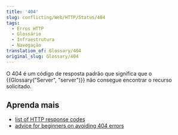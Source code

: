 ```yaml
---
title: '404'
slug: conflicting/Web/HTTP/Status/404
tags:
  - Erros HTTP
  - Glossário
  - Infraestrutura
  - Navegação
translation_of: Glossary/404
original_slug: Glossary/404
---
```


O 404 é um código de resposta padrão que significa que o {{Glossary("Server", "server")}} não consegue encontrar o recurso solicitado.

## Aprenda mais

- [list of HTTP response codes](/pt-BR/docs/Web/HTTP/Response_codes)
- [advice for beginners on avoiding 404 errors](https://developer.mozilla.org/en-US/Learn/Checking_that_your_web_site_is_working_properly)
